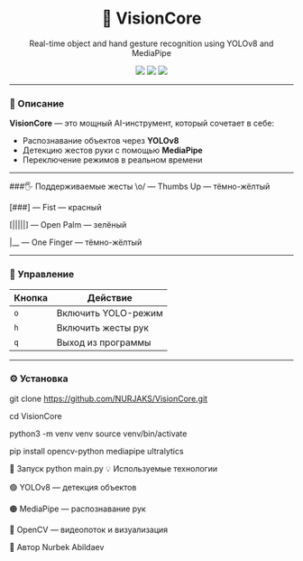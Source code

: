 <h1 align="center">🧠 VisionCore</h1>
<p align="center">Real-time object and hand gesture recognition using YOLOv8 and MediaPipe</p>

<p align="center">
  <img src="https://img.shields.io/badge/OpenCV-vision-blue" />
  <img src="https://img.shields.io/badge/MediaPipe-hands-orange" />
  <img src="https://img.shields.io/badge/YOLOv8-detection-green" />
</p>

---

### 🎯 Описание

**VisionCore** — это мощный AI-инструмент, который сочетает в себе:
- Распознавание объектов через **YOLOv8**
- Детекцию жестов руки с помощью **MediaPipe**
- Переключение режимов в реальном времени

---

###🖐️ Поддерживаемые жесты
\o/ — Thumbs Up — тёмно-жёлтый

[###] — Fist — красный

[|||||] — Open Palm — зелёный

|__ — One Finger — тёмно-жёлтый

---

### 🧪 Управление

| Кнопка | Действие                |
|--------|-------------------------|
| `o`    | Включить YOLO-режим     |
| `h`    | Включить жесты рук      |
| `q`    | Выход из программы      |

---

### ⚙️ Установка
git clone https://github.com/NURJAKS/VisionCore.git

cd VisionCore

python3 -m venv venv
source venv/bin/activate

pip install opencv-python mediapipe ultralytics

🚀 Запуск
python main.py
💡 Используемые технологии

🟢 YOLOv8 — детекция объектов

🟠 MediaPipe — распознавание рук

🔵 OpenCV — видеопоток и визуализация

👤 Автор
Nurbek Abildaev
